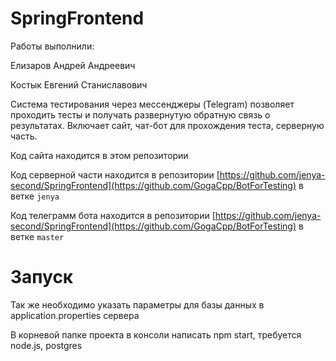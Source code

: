 # SpringFrontend

Работы выполнили:

Елизаров Андрей Андреевич

Костык Евгений Станиславович

Система тестирования через мессенджеры (Telegram) позволяет проходить тесты и получать развернутую обратную связь о результатах. Включает сайт, чат-бот для прохождения теста, серверную часть.

Код сайта находится в этом репозитории

Код серверной части находится в репозитории [https://github.com/jenya-second/SpringFrontend](https://github.com/GogaCpp/BotForTesting)  в ветке `jenya`

Код телеграмм бота находится в репозитории [https://github.com/jenya-second/SpringFrontend](https://github.com/GogaCpp/BotForTesting)  в ветке `master`

# Запуск

Так же необходимо указать параметры для базы данных в application.properties сервера

В корневой папке проекта в консоли написать npm start, требуется node.js, postgres
